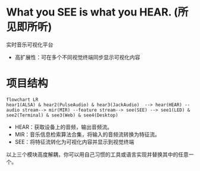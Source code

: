 # What you SEE is what you HEAR. (所见即所听)

实时音乐可视化平台

* 高扩展性：可在多个不同视觉终端同步显示可视化内容

# 项目结构

```mermaid
flowchart LR
hear1(ALSA) & hear2(PulseAudio) & hear3(JackAudio)  --> hear(HEAR) --audio stream--> mir(MIR) --feature stream--> see(SEE) --> see1(LED) & see2(Terminal) & see3(Web) & see4(Desktop)
```

* HEAR：获取设备上的音频，输出音频流。
* MIR：音乐信息检索算法合集，将输入的音频流转换为特征流。
* SEE：将特征流转化为可视化内容并显示到视觉终端

以上三个模块高度解耦，你可以用自己习惯的工具或语言实现并替换其中的任意一个。
